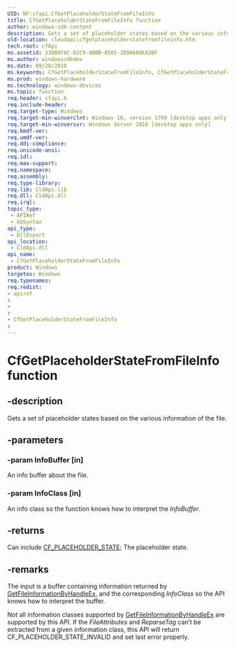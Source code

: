 ```yaml
---
UID: NF:cfapi.CfGetPlaceholderStateFromFileInfo
title: CfGetPlaceholderStateFromFileInfo function
author: windows-sdk-content
description: Gets a set of placeholder states based on the various information of the file.
old-location: cloudapi\cfgetplaceholderstatefromfileinfo.htm
tech.root: cfApi
ms.assetid: 33DB8FAC-D2C9-4BBB-8505-1D9A680EA2BF
ms.author: windowssdkdev
ms.date: 09/28/2018
ms.keywords: CfGetPlaceholderStateFromFileInfo, CfGetPlaceholderStateFromFileInfo function, cfapi/CfGetPlaceholderStateFromFileInfo, cloudApi.cfgetplaceholderstatefromfileinfo
ms.prod: windows-hardware
ms.technology: windows-devices
ms.topic: function
req.header: cfapi.h
req.include-header: 
req.target-type: Windows
req.target-min-winverclnt: Windows 10, version 1709 [desktop apps only]
req.target-min-winversvr: Windows Server 2016 [desktop apps only]
req.kmdf-ver: 
req.umdf-ver: 
req.ddi-compliance: 
req.unicode-ansi: 
req.idl: 
req.max-support: 
req.namespace: 
req.assembly: 
req.type-library: 
req.lib: CldApi.lib
req.dll: CldApi.dll
req.irql: 
topic_type:
 - APIRef
 - kbSyntax
api_type:
 - DllExport
api_location:
 - CldApi.dll
api_name:
 - CfGetPlaceholderStateFromFileInfo
product: Windows
targetos: Windows
req.typenames: 
req.redist: 
- apiref
: 
- 
: 
- CfGetPlaceholderStateFromFileInfo
: 
---
```


# CfGetPlaceholderStateFromFileInfo function


## -description


Gets a set of placeholder states based on the various information of the file.


## -parameters




### -param InfoBuffer [in]

An info buffer about the file.


### -param InfoClass [in]

An info class so the function knows how to interpret the <i>InfoBuffer</i>.


## -returns



Can include <a href="https://msdn.microsoft.com/5E814458-2045-4CFD-90AC-F1F53DEB4FD0">CF_PLACEHOLDER_STATE</a>; The placeholder state.




## -remarks



The input is a buffer containing information returned by <a href="https://msdn.microsoft.com/en-us/library/Aa364953(v=VS.85).aspx">GetFileInformationByHandleEx</a>, and the corresponding <i>InfoClass</i> so the API knows how to interpret the buffer.


Not all information classes supported by <a href="https://msdn.microsoft.com/en-us/library/Aa364953(v=VS.85).aspx">GetFileInformationByHandleEx</a> are supported by this API.  If the <i>FileAttributes</i> and <i>ReparseTag</i> can’t be extracted from a given information class, this API will return CF_PLACEHOLDER_STATE_INVALID and set last error properly.




